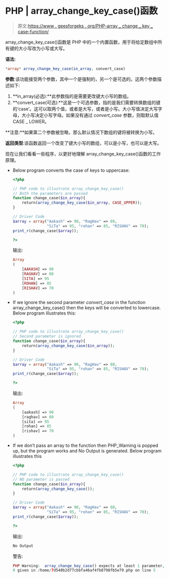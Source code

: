 # PHP | array_change_key_case()函数

> 原文:[https://www . geesforgeks . org/PHP-array _ change _ key _ case-function/](https://www.geeksforgeeks.org/php-array_change_key_case-function/)

array_change_key_case()函数是 PHP 中的一个内置函数，用于将给定数组中所有键的大小写改为小写或大写。

**语法:**

```php
*array* array_change_key_case(in_array, convert_case)
```

**参数**:该功能接受两个参数，其中一个是强制的，另一个是可选的。这两个参数描述如下:

1.  **in_array(必选):**此参数指的是需要更改键大小写的数组。
2.  **convert_case(可选):**这是一个可选参数，指的是我们需要转换数组的键的‘case’。这可以取两个值，或者是大写，或者是小写。大小写值决定大写字母，大小写决定小写字母。如果没有通过 *convert_case* 参数，则取默认值 CASE _ LOWER。

**注意:**如果第二个参数被忽略，那么默认情况下数组的键将被转换为小写。

**返回类型**:该函数返回一个改变了键大小写的数组，可以是小写，也可以是大写。

现在让我们看看一些程序，以更好地理解 array_change_key_case()函数的工作原理。

*   Below program converts the case of keys to uppercase:

    ```php
    <?php

    // PHP code to illustrate array_change_key_case()
    // Both the parameters are passed
    function change_case($in_array){
        return(array_change_key_case($in_array, CASE_UPPER));
    }

    // Driver Code
    $array = array("Aakash" => 90, "RagHav" => 80, 
                   "SiTa" => 95, "rohan" => 85, "RISHAV" => 70);
    print_r(change_case($array));

    ?>
    ```

    输出:

    ```php
    Array
    (
        [AAKASH] => 90
        [RAGHAV] => 80
        [SITA] => 95
        [ROHAN] => 85
        [RISHAV] => 70
    )

    ```

*   If we ignore the second parameter *convert_case* in the function array_change_key_case() then the keys will be converted to lowercase. Below program illustrates this:

    ```php
    <?php

    // PHP code to illustrate array_change_key_case()
    // Second parameter is ignored
    function change_case($in_array){
        return(array_change_key_case($in_array));
    }

    // Driver Code
    $array = array("Aakash" => 90, "RagHav" => 80, 
                   "SiTa" => 95, "rohan" => 85, "RISHAV" => 70);
    print_r(change_case($array));

    ?>
    ```

    输出:

    ```php
    Array
    (
        [aakash] => 90
        [raghav] => 80
        [sita] => 95
        [rohan] => 85
        [rishav] => 70
    )

    ```

*   If we don’t pass an array to the function then PHP_Warning is popped up, but the program works and No Output is generated. Below program illustrates this

    ```php
    <?php

    // PHP code to illustrate array_change_key_case()
    // NO parameter is passed
    function change_case($in_array){
        return(array_change_key_case());
    }

    // Driver Code
    $array = array("Aakash" => 90, "RagHav" => 80, 
                   "SiTa" => 95, "rohan" => 85, "RISHAV" => 70);
    print_r(change_case($array));

    ?>
    ```

    输出:

    ```php
    No Output

    ```

    警告:

    ```php
    PHP Warning:  array_change_key_case() expects at least 1 parameter, 
    0 given in /home/7d540b2d77cbbfa46af4fb8798fb5e79.php on line 5
    ```